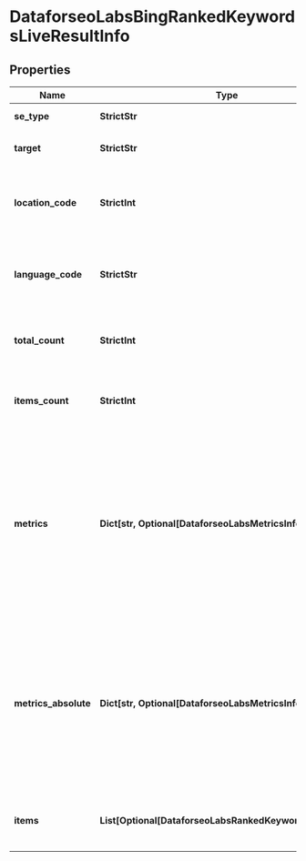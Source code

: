 # DataforseoLabsBingRankedKeywordsLiveResultInfo


## Properties

| Name | Type | Description | Notes |
|------------ | ------------- | ------------- | -------------|
**se_type** | **StrictStr** | search engine type |[optional]|
**target** | **StrictStr** | target domain in a POST array |[optional]|
**location_code** | **StrictInt** | location code in a POST array<br>if there is no data, then the value is null |[optional]|
**language_code** | **StrictStr** | language code in a POST array<br>if there is no data, then the value is null |[optional]|
**total_count** | **StrictInt** | total number of results in our database relevant to your request |[optional]|
**items_count** | **StrictInt** | the number of results returned in the items array |[optional]|
**metrics** | **Dict[str, Optional[DataforseoLabsMetricsInfo]]** | ranking data relevant to the specified domain<br>ranking data is provided by the rank_group parameters that show the result’s rank considering only equivalent SERP elements |[optional]|
**metrics_absolute** | **Dict[str, Optional[DataforseoLabsMetricsInfo]]** | ranking data relevant to the specified domain<br>ranking data is provided by the rank_absolute parameters that indicate the result’s position among all SERP elements |[optional]|
**items** | **List[Optional[DataforseoLabsRankedKeywordsLiveItem]]** | contains ranked keywords and related data |[optional]|